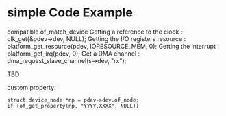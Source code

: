 # simple Code Example


compatible
of_match_device
Getting a reference to the clock : clk_get(&pdev->dev, NULL);
Getting the I/O registers resource :   platform_get_resource(pdev, IORESOURCE_MEM, 0);
Getting the interrupt : platform_get_irq(pdev, 0);
Get a DMA channel : dma_request_slave_channel(s->dev, "rx");


TBD

custom property:

```
struct device_node *np = pdev->dev.of_node;
if (of_get_property(np, "YYYY,XXXX", NULL))
```
